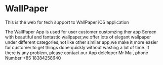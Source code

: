 # WallPaper
This is the web for tech support to WallPaper iOS application

The WallPaper App is used for user customer customzing ther app Screen with beautiful and fantastic wallpaper,we offer lots of elegant wallpaper under different categories,not like other similar app,we make it more easier for customer to get things done quickly without wasting a lot of time. if there is any problem, please contact our App deleloper Mr Ma , phone Number  +86 18384258640
